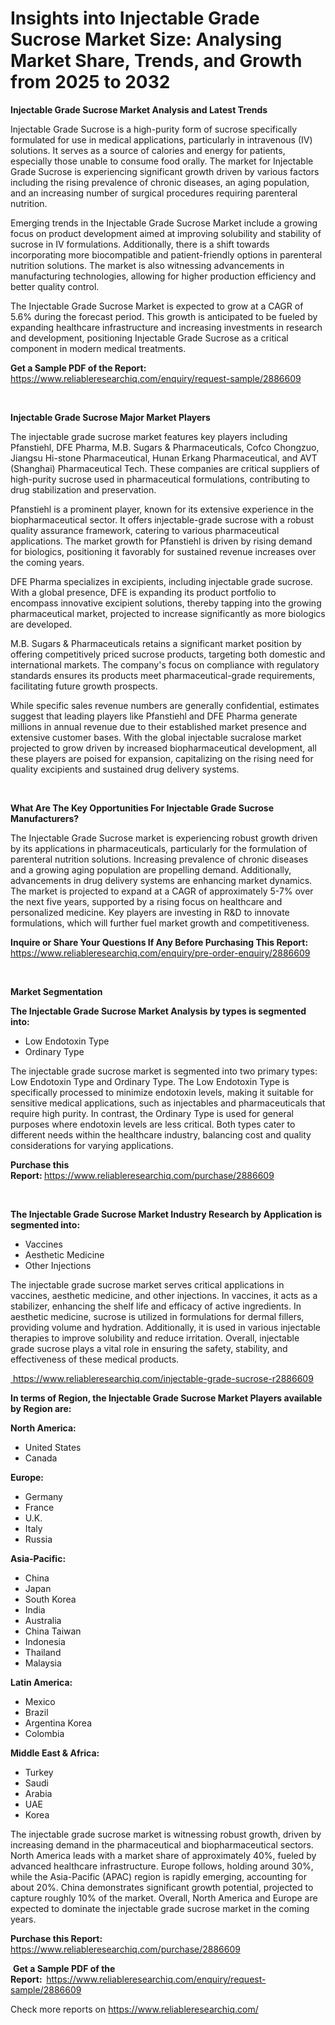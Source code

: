 <p><h1>Insights into Injectable Grade Sucrose Market Size: Analysing Market Share, Trends, and Growth from 2025 to 2032</h1></p><p><strong>Injectable Grade Sucrose Market Analysis and Latest Trends</strong></p>
<p><p>Injectable Grade Sucrose is a high-purity form of sucrose specifically formulated for use in medical applications, particularly in intravenous (IV) solutions. It serves as a source of calories and energy for patients, especially those unable to consume food orally. The market for Injectable Grade Sucrose is experiencing significant growth driven by various factors including the rising prevalence of chronic diseases, an aging population, and an increasing number of surgical procedures requiring parenteral nutrition.</p><p>Emerging trends in the Injectable Grade Sucrose Market include a growing focus on product development aimed at improving solubility and stability of sucrose in IV formulations. Additionally, there is a shift towards incorporating more biocompatible and patient-friendly options in parenteral nutrition solutions. The market is also witnessing advancements in manufacturing technologies, allowing for higher production efficiency and better quality control.</p><p>The Injectable Grade Sucrose Market is expected to grow at a CAGR of 5.6% during the forecast period. This growth is anticipated to be fueled by expanding healthcare infrastructure and increasing investments in research and development, positioning Injectable Grade Sucrose as a critical component in modern medical treatments.</p></p>
<p><strong>Get a Sample PDF of the Report:&nbsp;</strong> <a href="https://www.reliableresearchiq.com/enquiry/request-sample/2886609?utm_campaign=2319&utm_medium=2&utm_source=Github&utm_content=ia&utm_term=13032025&utm_id=injectable-grade-sucrose">https://www.reliableresearchiq.com/enquiry/request-sample/2886609</a></p>
<p>&nbsp;</p>
<p><strong>Injectable Grade Sucrose Major Market Players</strong></p>
<p><p>The injectable grade sucrose market features key players including Pfanstiehl, DFE Pharma, M.B. Sugars & Pharmaceuticals, Cofco Chongzuo, Jiangsu Hi-stone Pharmaceutical, Hunan Erkang Pharmaceutical, and AVT (Shanghai) Pharmaceutical Tech. These companies are critical suppliers of high-purity sucrose used in pharmaceutical formulations, contributing to drug stabilization and preservation.</p><p>Pfanstiehl is a prominent player, known for its extensive experience in the biopharmaceutical sector. It offers injectable-grade sucrose with a robust quality assurance framework, catering to various pharmaceutical applications. The market growth for Pfanstiehl is driven by rising demand for biologics, positioning it favorably for sustained revenue increases over the coming years.</p><p>DFE Pharma specializes in excipients, including injectable grade sucrose. With a global presence, DFE is expanding its product portfolio to encompass innovative excipient solutions, thereby tapping into the growing pharmaceutical market, projected to increase significantly as more biologics are developed.</p><p>M.B. Sugars & Pharmaceuticals retains a significant market position by offering competitively priced sucrose products, targeting both domestic and international markets. The company's focus on compliance with regulatory standards ensures its products meet pharmaceutical-grade requirements, facilitating future growth prospects.</p><p>While specific sales revenue numbers are generally confidential, estimates suggest that leading players like Pfanstiehl and DFE Pharma generate millions in annual revenue due to their established market presence and extensive customer bases. With the global injectable sucralose market projected to grow driven by increased biopharmaceutical development, all these players are poised for expansion, capitalizing on the rising need for quality excipients and sustained drug delivery systems.</p></p>
<p>&nbsp;</p>
<p><strong>What Are The Key Opportunities For Injectable Grade Sucrose Manufacturers?</strong></p>
<p><p>The Injectable Grade Sucrose market is experiencing robust growth driven by its applications in pharmaceuticals, particularly for the formulation of parenteral nutrition solutions. Increasing prevalence of chronic diseases and a growing aging population are propelling demand. Additionally, advancements in drug delivery systems are enhancing market dynamics. The market is projected to expand at a CAGR of approximately 5-7% over the next five years, supported by a rising focus on healthcare and personalized medicine. Key players are investing in R&D to innovate formulations, which will further fuel market growth and competitiveness.</p></p>
<p><strong>Inquire or Share Your Questions If Any Before Purchasing This Report:</strong> <a href="https://www.reliableresearchiq.com/enquiry/pre-order-enquiry/2886609?utm_campaign=2319&utm_medium=2&utm_source=Github&utm_content=ia&utm_term=13032025&utm_id=injectable-grade-sucrose">https://www.reliableresearchiq.com/enquiry/pre-order-enquiry/2886609</a></p>
<p>&nbsp;</p>
<p><strong>Market Segmentation</strong></p>
<p><strong>The Injectable Grade Sucrose Market Analysis by types is segmented into:</strong></p>
<p><ul><li>Low Endotoxin Type</li><li>Ordinary Type</li></ul></p>
<p><p>The injectable grade sucrose market is segmented into two primary types: Low Endotoxin Type and Ordinary Type. The Low Endotoxin Type is specifically processed to minimize endotoxin levels, making it suitable for sensitive medical applications, such as injectables and pharmaceuticals that require high purity. In contrast, the Ordinary Type is used for general purposes where endotoxin levels are less critical. Both types cater to different needs within the healthcare industry, balancing cost and quality considerations for varying applications.</p></p>
<p><strong>Purchase this Report:&nbsp;</strong><a href="https://www.reliableresearchiq.com/purchase/2886609?utm_campaign=2319&utm_medium=2&utm_source=Github&utm_content=ia&utm_term=13032025&utm_id=injectable-grade-sucrose">https://www.reliableresearchiq.com/purchase/2886609</a></p>
<p>&nbsp;</p>
<p><strong>The Injectable Grade Sucrose Market Industry Research by Application is segmented into:</strong></p>
<p><ul><li>Vaccines</li><li>Aesthetic Medicine</li><li>Other Injections</li></ul></p>
<p><p>The injectable grade sucrose market serves critical applications in vaccines, aesthetic medicine, and other injections. In vaccines, it acts as a stabilizer, enhancing the shelf life and efficacy of active ingredients. In aesthetic medicine, sucrose is utilized in formulations for dermal fillers, providing volume and hydration. Additionally, it is used in various injectable therapies to improve solubility and reduce irritation. Overall, injectable grade sucrose plays a vital role in ensuring the safety, stability, and effectiveness of these medical products.</p></p>
<p><a href="https://www.reliableresearchiq.com/injectable-grade-sucrose-r2886609?utm_campaign=2319&utm_medium=2&utm_source=Github&utm_content=ia&utm_term=13032025&utm_id=injectable-grade-sucrose">&nbsp;https://www.reliableresearchiq.com/injectable-grade-sucrose-r2886609</a></p>
<p><strong>In terms of Region, the Injectable Grade Sucrose Market Players available by Region are:</strong></p>
<p>
    <p> <strong> North America: </strong>
        <ul>
            <li>United States</li>
            <li>Canada</li>
        </ul>
        </p> 
    <p> <strong> Europe: </strong>
        <ul>
            <li>Germany</li>
            <li>France</li>
            <li>U.K.</li>
            <li>Italy</li>
            <li>Russia</li>
        </ul>
        </p> 
    <p> <strong> Asia-Pacific: </strong>
        <ul>
            <li>China</li>
            <li>Japan</li>
            <li>South Korea</li>
            <li>India</li>
            <li>Australia</li>
            <li>China Taiwan</li>
            <li>Indonesia</li>
            <li>Thailand</li>
            <li>Malaysia</li>
        </ul>
        </p> 
    <p> <strong> Latin America: </strong>
        <ul>
            <li>Mexico</li>
            <li>Brazil</li>
            <li>Argentina Korea</li>
            <li>Colombia</li>
        </ul>
        </p> 
    <p> <strong> Middle East & Africa: </strong>
        <ul>
            <li>Turkey</li>
            <li>Saudi</li>
            <li>Arabia</li>
            <li>UAE</li>
            <li>Korea</li>
        </ul>
    </p>
    </p>
<p><p>The injectable grade sucrose market is witnessing robust growth, driven by increasing demand in the pharmaceutical and biopharmaceutical sectors. North America leads with a market share of approximately 40%, fueled by advanced healthcare infrastructure. Europe follows, holding around 30%, while the Asia-Pacific (APAC) region is rapidly emerging, accounting for about 20%. China demonstrates significant growth potential, projected to capture roughly 10% of the market. Overall, North America and Europe are expected to dominate the injectable grade sucrose market in the coming years.</p></p>
<p><strong>Purchase this Report: </strong><a href="https://www.reliableresearchiq.com/purchase/2886609?utm_campaign=2319&utm_medium=2&utm_source=Github&utm_content=ia&utm_term=13032025&utm_id=injectable-grade-sucrose">https://www.reliableresearchiq.com/purchase/2886609</a></p>
<p>&nbsp;<strong>Get a Sample PDF of the Report:&nbsp;&nbsp;</strong><a href="https://www.reliableresearchiq.com/enquiry/request-sample/2886609?utm_campaign=2319&utm_medium=2&utm_source=Github&utm_content=ia&utm_term=13032025&utm_id=injectable-grade-sucrose">https://www.reliableresearchiq.com/enquiry/request-sample/2886609</a></p>
<p><strong></strong></p>
<p>Check more reports on <a href="https://www.reliableresearchiq.com/?utm_campaign=2319&utm_medium=2&utm_source=Github&utm_content=ia&utm_term=13032025&utm_id=injectable-grade-sucrose">https://www.reliableresearchiq.com/</a></p>